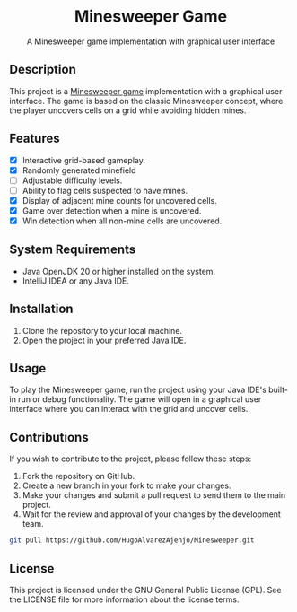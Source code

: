 <h1 align="center">Minesweeper Game</h1>

<p align="center">A Minesweeper game implementation with graphical user interface</p>

## Description

This project is a [Minesweeper game](https://es.wikipedia.org/wiki/Buscaminas) implementation with a graphical user interface. The game is based on the classic Minesweeper concept, where the player uncovers cells on a grid while avoiding hidden mines.

## Features

- [X] Interactive grid-based gameplay.
- [X] Randomly generated minefield 
- [ ] Adjustable difficulty levels.
- [ ] Ability to flag cells suspected to have mines.
- [X] Display of adjacent mine counts for uncovered cells.
- [X] Game over detection when a mine is uncovered.
- [X] Win detection when all non-mine cells are uncovered.

## System Requirements

- Java OpenJDK 20 or higher installed on the system.
- IntelliJ IDEA or any Java IDE.

## Installation

1. Clone the repository to your local machine.
2. Open the project in your preferred Java IDE.

## Usage

To play the Minesweeper game, run the project using your Java IDE's built-in run or debug functionality. The game will open in a graphical user interface where you can interact with the grid and uncover cells.

## Contributions

If you wish to contribute to the project, please follow these steps:

1. Fork the repository on GitHub.
2. Create a new branch in your fork to make your changes.
3. Make your changes and submit a pull request to send them to the main project.
4. Wait for the review and approval of your changes by the development team.

```bash
git pull https://github.com/HugoAlvarezAjenjo/Minesweeper.git
```

## License

This project is licensed under the GNU General Public License (GPL). See the LICENSE file for more information about the license terms.